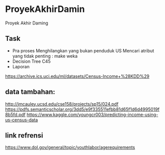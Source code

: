 # ProyekAkhirDamin
Proyek Akhir Daming
## Task
- Pra proses
Menghilangkan yang bukan penduduk US
Mencari atribut yang tidak penting : make weka
- Decision Tree C45
- Laporan

https://archive.ics.uci.edu/ml/datasets/Census-Income+%28KDD%29

## data tambahan:
http://jmcauley.ucsd.edu/cse158/projects/sp15/024.pdf
https://pdfs.semanticscholar.org/3dd5/e9f335511efbb81d65f1d6d4995019f8b5fd.pdf
https://www.kaggle.com/youngcr003/predicting-income-using-us-census-data

## link refrensi
https://www.dol.gov/general/topic/youthlabor/agerequirements
